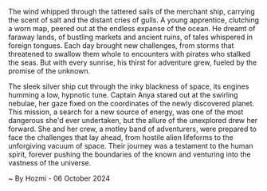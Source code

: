 
The wind whipped through the tattered sails of the merchant ship, carrying the scent of salt and the distant cries of gulls.  A young apprentice, clutching a worn map, peered out at the endless expanse of the ocean.  He dreamt of faraway lands, of bustling markets and ancient ruins, of tales whispered in foreign tongues. Each day brought new challenges, from storms that threatened to swallow them whole to encounters with pirates who stalked the seas.  But with every sunrise, his thirst for adventure grew, fueled by the promise of the unknown.

The sleek silver ship cut through the inky blackness of space, its engines humming a low, hypnotic tune.  Captain Anya stared out at the swirling nebulae, her gaze fixed on the coordinates of the newly discovered planet.  This mission, a search for a new source of energy, was one of the most dangerous she'd ever undertaken, but the allure of the unexplored drew her forward.  She and her crew, a motley band of adventurers, were prepared to face the challenges that lay ahead, from hostile alien lifeforms to the unforgiving vacuum of space.  Their journey was a testament to the human spirit, forever pushing the boundaries of the known and venturing into the vastness of the universe. 

~ By Hozmi - 06 October 2024
